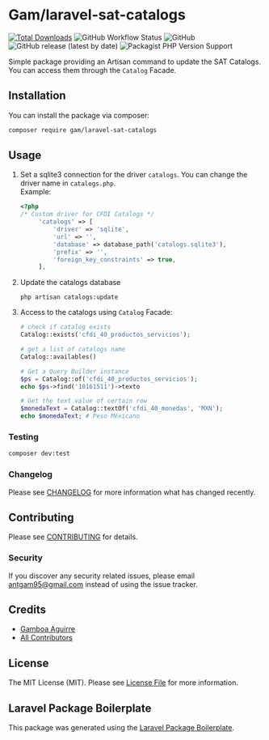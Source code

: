 # Gam/laravel-sat-catalogs

[![Total Downloads](https://img.shields.io/packagist/dt/gam/laravel-sat-catalogs.svg?style=flat-square)](https://packagist.org/packages/gam/laravel-sat-catalogs)
![GitHub Workflow Status](https://img.shields.io/github/workflow/status/gam04/laravel-sat-catalogs/build?style=flat-square)
![GitHub](https://img.shields.io/github/license/gam04/laravel-sat-catalogs?style=flat-square)
![GitHub release (latest by date)](https://img.shields.io/github/v/release/gam04/laravel-sat-catalogs?style=flat-square)
![Packagist PHP Version Support](https://img.shields.io/packagist/php-v/gam/laravel-sat-catalogs?style=flat-square)

Simple package providing an Artisan command to update the SAT Catalogs.
You can access them through the  `Catalog` Facade.

## Installation

You can install the package via composer:

```bash
composer require gam/laravel-sat-catalogs
```

## Usage

1. Set a sqlite3 connection for the driver `catalogs`. You can change the driver name in
   `catalogs.php`.  
   Example:
   ```php
   <?php
   /* Custom driver for CFDI Catalogs */
        'catalogs' => [
            'driver' => 'sqlite',
            'url' => '',
            'database' => database_path('catalogs.sqlite3'),
            'prefix' => '',
            'foreign_key_constraints' => true,
        ],
   ```

2. Update the catalogs database
   ```shell
   php artisan catalogs:update
   ```
3. Access to the catalogs using `Catalog` Facade: 
   ```php 
   # check if catalog exists
   Catalog::exists('cfdi_40_productos_servicios');
   
   # get a list of catalogs name
   Catalog::availables()
   
   # Get a Query Builder instance
   $ps = Catalog::of('cfdi_40_productos_servicios');
   echo $ps->find('10161511')->texto
   
   # Get the text value of certain row
   $monedaText = Catalog::textOf('cfdi_40_monedas', 'MXN');
   echo $monedaText; # Peso Méxicano
   ```

### Testing

```bash
composer dev:test
```

### Changelog

Please see [CHANGELOG](CHANGELOG.md) for more information what has changed recently.

## Contributing

Please see [CONTRIBUTING](CONTRIBUTING.md) for details.

### Security

If you discover any security related issues, please email antgam95@gmail.com instead of using the issue tracker.

## Credits

-   [Gamboa Aguirre](https://github.com/gam04)
-   [All Contributors](../../contributors)

## License

The MIT License (MIT). Please see [License File](LICENSE.md) for more information.

## Laravel Package Boilerplate

This package was generated using the [Laravel Package Boilerplate](https://laravelpackageboilerplate.com).
